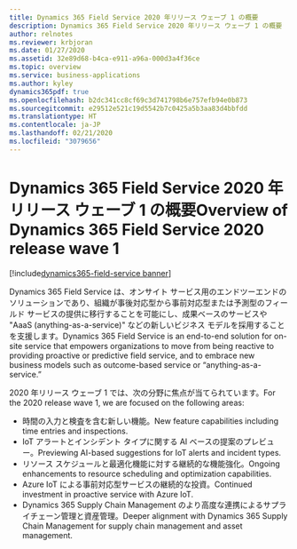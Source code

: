 ```yaml
---
title: Dynamics 365 Field Service 2020 年リリース ウェーブ 1 の概要
description: Dynamics 365 Field Service 2020 年リリース ウェーブ 1 の概要
author: relnotes
ms.reviewer: krbjoran
ms.date: 01/27/2020
ms.assetid: 32e89d68-b4ca-e911-a96a-000d3a4f36ce
ms.topic: overview
ms.service: business-applications
ms.author: kyley
dynamics365pdf: true
ms.openlocfilehash: b2dc341cc8cf69c3d741798b6e757efb94e0b873
ms.sourcegitcommit: e29512e521c19d5542b7c0425a5b3aa83d4bbfdd
ms.translationtype: HT
ms.contentlocale: ja-JP
ms.lasthandoff: 02/21/2020
ms.locfileid: "3079656"
---
```

# <a name="overview-of-dynamics-365-field-service-2020-release-wave-1"></a><span data-ttu-id="c3c5b-103">Dynamics 365 Field Service 2020 年リリース ウェーブ 1 の概要</span><span class="sxs-lookup"><span data-stu-id="c3c5b-103">Overview of Dynamics 365 Field Service 2020 release wave 1</span></span>
[!include[dynamics365-field-service banner](../includes/dynamics365-field-service.md)]

<!--overview start-->
<span data-ttu-id="c3c5b-104">Dynamics 365 Field Service は、オンサイト サービス用のエンドツーエンドのソリューションであり、組織が事後対応型から事前対応型または予測型のフィールド サービスの提供に移行することを可能にし、成果ベースのサービスや "AaaS (anything-as-a-service)" などの新しいビジネス モデルを採用することを支援します。</span><span class="sxs-lookup"><span data-stu-id="c3c5b-104">Dynamics 365 Field Service is an end-to-end solution for on-site service that empowers organizations to move from being reactive to providing proactive or predictive field service, and to embrace new business models such as outcome-based service or “anything-as-a-service.”</span></span>  

<span data-ttu-id="c3c5b-105">2020 年リリース ウェーブ 1 では、次の分野に焦点が当てられています。</span><span class="sxs-lookup"><span data-stu-id="c3c5b-105">For the 2020 release wave 1, we are focused on the following areas:</span></span>

- <span data-ttu-id="c3c5b-106">時間の入力と検査を含む新しい機能。</span><span class="sxs-lookup"><span data-stu-id="c3c5b-106">New feature capabilities including time entries and inspections.</span></span>
- <span data-ttu-id="c3c5b-107">IoT アラートとインシデント タイプに関する AI ベースの提案のプレビュー。</span><span class="sxs-lookup"><span data-stu-id="c3c5b-107">Previewing AI-based suggestions for IoT alerts and incident types.</span></span>
- <span data-ttu-id="c3c5b-108">リソース スケジュールと最適化機能に対する継続的な機能強化。</span><span class="sxs-lookup"><span data-stu-id="c3c5b-108">Ongoing enhancements to resource scheduling and optimization capabilities.</span></span>
- <span data-ttu-id="c3c5b-109">Azure IoT による事前対応型サービスの継続的な投資。</span><span class="sxs-lookup"><span data-stu-id="c3c5b-109">Continued investment in proactive service with Azure IoT.</span></span>
- <span data-ttu-id="c3c5b-110">Dynamics 365 Supply Chain Management のより高度な連携によるサプライチェーン管理と資産管理。</span><span class="sxs-lookup"><span data-stu-id="c3c5b-110">Deeper alignment with Dynamics 365 Supply Chain Management for supply chain management and asset management.</span></span>
<!--overview end-->